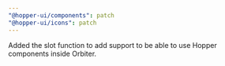 ```yaml
---
"@hopper-ui/components": patch
"@hopper-ui/icons": patch
---
```


Added the slot function to add support to be able to use Hopper components inside Orbiter.
